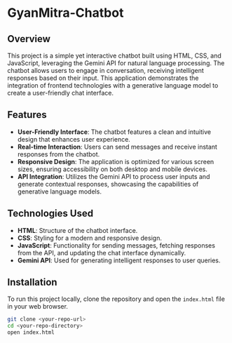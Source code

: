# GyanMitra-Chatbot


## Overview
This project is a simple yet interactive chatbot built using HTML, CSS, and JavaScript, leveraging the Gemini API for natural language processing. The chatbot allows users to engage in conversation, receiving intelligent responses based on their input. This application demonstrates the integration of frontend technologies with a generative language model to create a user-friendly chat interface.

## Features
- **User-Friendly Interface**: The chatbot features a clean and intuitive design that enhances user experience.
- **Real-time Interaction**: Users can send messages and receive instant responses from the chatbot.
- **Responsive Design**: The application is optimized for various screen sizes, ensuring accessibility on both desktop and mobile devices.
- **API Integration**: Utilizes the Gemini API to process user inputs and generate contextual responses, showcasing the capabilities of generative language models.

## Technologies Used
- **HTML**: Structure of the chatbot interface.
- **CSS**: Styling for a modern and responsive design.
- **JavaScript**: Functionality for sending messages, fetching responses from the API, and updating the chat interface dynamically.
- **Gemini API**: Used for generating intelligent responses to user queries.

## Installation
To run this project locally, clone the repository and open the `index.html` file in your web browser.

```bash
git clone <your-repo-url>
cd <your-repo-directory>
open index.html

